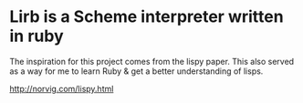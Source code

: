 # Lirb is a Scheme interpreter written in ruby

The inspiration for this project comes from the lispy paper.
This also served as a way for me to learn Ruby & get a better understanding of
lisps.

http://norvig.com/lispy.html
